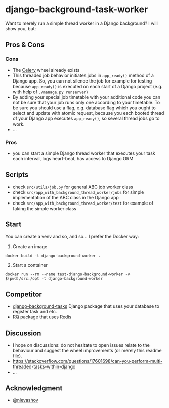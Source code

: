 # django-background-task-worker
Want to merely run a simple thread worker in a Django background? I will show you, but:

## Pros & Cons
### Cons
- The [Celery](https://docs.celeryproject.org/en/stable/) wheel already exists
- This threaded job behavior initiates jobs in `app_ready()` method of a Django app. So, you can not silence the job for example for testing because `app_ready()` is executed on each start of a Django project (e.g. with help of `./manage.py runserver`)
- By adding your special job timetable with your additional code you can not be sure that your job runs only one according to your timetable. To be sure you should use a flag, e.g. database flag which you ought to select and update with atomic request, because you each booted thread of your Django app executes `app_ready()`, so several thread jobs go to work.
- ...

### Pros
- you can start a simple Django thread worker that executes your task each interval, logs heart-beat, has access to Django ORM

## Scripts
- check `src/utils/job.py` for general ABC job worker class
- check `src/app_with_background_thread_worker/jobs` for simple implementation of the ABC class in the Django app
- check `src/app_with_background_thread_worker/test` for example of faking the simple worker class

## Start
You can create a venv and so, and so... I prefer the Docker way:
1. Create an image
```
docker build -t django-background-worker .
```
2. Start a container
```
docker run --rm --name test-django-background-worker -v $(pwd)/src:/opt -t django-background-worker 
```

## Сompetitor
- [django-background-tasks](https://github.com/arteria/django-background-tasks/blob/master/docs/index.rst) Django package that uses your database to register task and etc.
- [RQ](https://github.com/rq/rq) package that uses Redis

## Discussion
- I hope on discussions: do not hesitate to open issues relate to the behaviour and suggest the wheel improvements (or merely this readme file).
- https://stackoverflow.com/questions/17601698/can-you-perform-multi-threaded-tasks-within-django
- ...

## Acknowledgment
- [@nlevashov](https://github.com/nlevashov)


